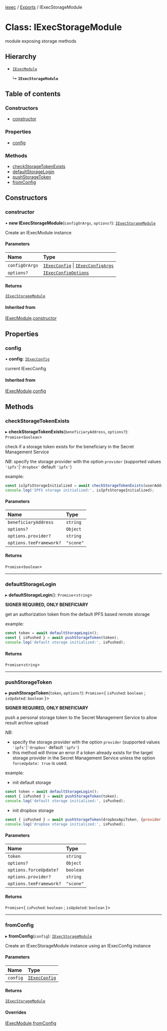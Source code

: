 [iexec](../README.md) / [Exports](../modules.md) / IExecStorageModule

# Class: IExecStorageModule

module exposing storage methods

## Hierarchy

- [`IExecModule`](IExecModule.md)

  ↳ **`IExecStorageModule`**

## Table of contents

### Constructors

- [constructor](IExecStorageModule.md#constructor)

### Properties

- [config](IExecStorageModule.md#config)

### Methods

- [checkStorageTokenExists](IExecStorageModule.md#checkstoragetokenexists)
- [defaultStorageLogin](IExecStorageModule.md#defaultstoragelogin)
- [pushStorageToken](IExecStorageModule.md#pushstoragetoken)
- [fromConfig](IExecStorageModule.md#fromconfig)

## Constructors

### constructor

• **new IExecStorageModule**(`configOrArgs`, `options?`): [`IExecStorageModule`](IExecStorageModule.md)

Create an IExecModule instance

#### Parameters

| Name | Type |
| :------ | :------ |
| `configOrArgs` | [`IExecConfig`](IExecConfig.md) \| [`IExecConfigArgs`](../interfaces/IExecConfigArgs.md) |
| `options?` | [`IExecConfigOptions`](../interfaces/IExecConfigOptions.md) |

#### Returns

[`IExecStorageModule`](IExecStorageModule.md)

#### Inherited from

[IExecModule](IExecModule.md).[constructor](IExecModule.md#constructor)

## Properties

### config

• **config**: [`IExecConfig`](IExecConfig.md)

current IExecConfig

#### Inherited from

[IExecModule](IExecModule.md).[config](IExecModule.md#config)

## Methods

### checkStorageTokenExists

▸ **checkStorageTokenExists**(`beneficiaryAddress`, `options?`): `Promise`<`boolean`\>

check if a storage token exists for the beneficiary in the Secret Management Service

_NB_: specify the storage provider with the option `provider` (supported values `'ipfs'`|`'dropbox'` default `'ipfs'`)

example:
```js
const isIpfsStorageInitialized = await checkStorageTokenExists(userAddress);
console.log('IPFS storage initialized:', isIpfsStorageInitialized);
```

#### Parameters

| Name | Type |
| :------ | :------ |
| `beneficiaryAddress` | `string` |
| `options?` | `Object` |
| `options.provider?` | `string` |
| `options.teeFramework?` | ``"scone"`` |

#### Returns

`Promise`<`boolean`\>

___

### defaultStorageLogin

▸ **defaultStorageLogin**(): `Promise`<`string`\>

**SIGNER REQUIRED, ONLY BENEFICIARY**

get an authorization token from the default IPFS based remote storage

example:
```js
const token = await defaultStorageLogin();
const { isPushed } = await pushStorageToken(token);
console.log('default storage initialized:', isPushed);
```

#### Returns

`Promise`<`string`\>

___

### pushStorageToken

▸ **pushStorageToken**(`token`, `options?`): `Promise`<{ `isPushed`: `boolean` ; `isUpdated`: `boolean`  }\>

**SIGNER REQUIRED, ONLY BENEFICIARY**

push a personal storage token to the Secret Management Service to allow result archive upload

_NB_:
- specify the storage provider with the option `provider` (supported values `'ipfs'`|`'dropbox'` default `'ipfs'`)
- this method will throw an error if a token already exists for the target storage provider in the Secret Management Service unless the option `forceUpdate: true` is used.

example:
- init default storage
```js
const token = await defaultStorageLogin();
const { isPushed } = await pushStorageToken(token);
console.log('default storage initialized:', isPushed);
```
- init dropbox storage
```js
const { isPushed } = await pushStorageToken(dropboxApiToken, {provider: 'dropbox'});
console.log('dropbox storage initialized:', isPushed);
```

#### Parameters

| Name | Type |
| :------ | :------ |
| `token` | `string` |
| `options?` | `Object` |
| `options.forceUpdate?` | `boolean` |
| `options.provider?` | `string` |
| `options.teeFramework?` | ``"scone"`` |

#### Returns

`Promise`<{ `isPushed`: `boolean` ; `isUpdated`: `boolean`  }\>

___

### fromConfig

▸ **fromConfig**(`config`): [`IExecStorageModule`](IExecStorageModule.md)

Create an IExecStorageModule instance using an IExecConfig instance

#### Parameters

| Name | Type |
| :------ | :------ |
| `config` | [`IExecConfig`](IExecConfig.md) |

#### Returns

[`IExecStorageModule`](IExecStorageModule.md)

#### Overrides

[IExecModule](IExecModule.md).[fromConfig](IExecModule.md#fromconfig)
